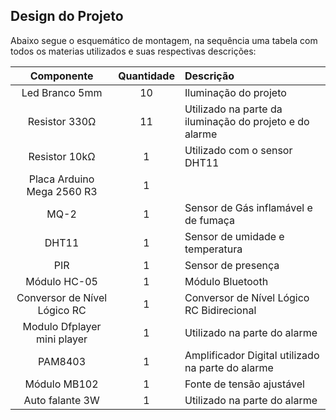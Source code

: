 ## Design do Projeto

Abaixo segue o esquemático de montagem, na sequência uma tabela com todos os materias utilizados e suas respectivas descrições:

Componente   | Quantidade | Descrição
:---------: | :--------------:| :------ 
Led Branco 5mm | 10| Iluminação do projeto
Resistor 330Ω | 11| Utilizado na parte da iluminação do projeto e do alarme
Resistor 10kΩ | 1 | Utilizado com o sensor DHT11
Placa Arduino Mega 2560 R3 |1|
 MQ-2|1|Sensor de Gás inflamável e de fumaça
DHT11|1|Sensor de umidade e temperatura 
PIR|1|Sensor de presença
Módulo HC-05|1|Módulo Bluetooth
Conversor de Nível Lógico RC|1|Conversor de Nível Lógico RC Bidirecional
Modulo Dfplayer mini player|1|Utilizado na parte do alarme
PAM8403|1|Amplificador Digital utilizado na parte do alarme 
Módulo MB102|1| Fonte de tensão ajustável
Auto falante 3W|1|Utilizado na parte do alarme
